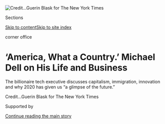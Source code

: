 <div id="app">

<div>

<div>

<div>

</div>

<div data-aria-hidden="false">

<div id="site-content" data-role="main">

<div>

<div class="css-1aor85t" style="opacity:0.000000001;z-index:-1;visibility:hidden">

<div class="css-1hqnpie">

<div class="css-epjblv">

<span class="css-17xtcya">[Business](/section/business)</span><span class="css-x15j1o">|</span><span class="css-fwqvlz">‘America,
What a Country.’ Michael Dell on His Life and
Business</span>

</div>

<div class="css-k008qs">

<div class="css-1iwv8en">

<span class="css-18z7m18"></span>

<div>

</div>

</div>

<span class="css-1n6z4y">https://nyti.ms/3hVsBmA</span>

<div class="css-1705lsu">

<div class="css-4xjgmj">

<div class="css-4skfbu" data-role="toolbar" data-aria-label="Social Media Share buttons, Save button, and Comments Panel with current comment count" data-testid="share-tools">

  - 
  - 
  - 
  - 
    
    <div class="css-6n7j50">
    
    </div>

  - 

</div>

</div>

</div>

</div>

</div>

</div>

<div id="NYT_TOP_BANNER_REGION" class="css-11qgg8s">

</div>

<div id="fullBleedHeaderContent">

<div class="css-n4ws9g">

![<span class="css-cnj6d5 e1z0qqy90" itemprop="copyrightHolder"><span class="css-1ly73wi e1tej78p0">Credit...</span><span><span>Guerin
Blask for The New York
Times</span></span></span>](https://static01.graylady3jvrrxbe.onion/images/2020/08/02/business/31CORNEROFFICE-DELL/31CORNEROFFICE-DELL-articleLarge.jpg?quality=75&auto=webp&disable=upscale)

</div>

<div class="css-3z92zw">

<div class="css-6cn7ki">

<div class="NYTAppHideMasthead css-1bcu9v6 e1suatyy0">

<div class="section css-1o1qe8k e1suatyy2">

<div class="css-cu5p7t er09x8g0">

<div class="css-6n7j50">

</div>

<span class="css-1dv1kvn">Sections</span>

[Skip to content](#site-content)[Skip to site index](#site-index)

</div>

<div class="css-10698na e1huz5gh0">

</div>

</div>

</div>

corner office

<div class="css-12n8ygn ehdk2mb0">

# ‘America, What a Country.’ Michael Dell on His Life and Business

</div>

The billionaire tech executive discusses capitalism, immigration,
innovation and why 2020 has given us “a glimpse of the
future.”

</div>

</div>

<div class="css-nwzfg5 e1gnum310">

<span class="css-1f9pvn2 business"></span><span class="css-cnj6d5 e1z0qqy90" itemprop="copyrightHolder"><span class="css-1ly73wi e1tej78p0">Credit...</span><span><span>Guerin
Blask for The New York Times</span></span></span>

</div>

<div id="sponsor-wrapper" class="css-1hyfx7x">

<div id="sponsor-slug" class="css-19vbshk">

Supported by

</div>

[Continue reading the main
story](#after-sponsor)

<div id="sponsor" class="ad sponsor-wrapper" style="text-align:center;height:100%;display:block">

</div>

<div id="after-sponsor">

</div>

</div>

<div class="css-1wx1auc e1gnum311">

<div class="css-18e8msd">

<div class="css-vp77d3 epjyd6m0">

<div class="css-hus3qt ey68jwv0" data-aria-hidden="true">

[![David
Gelles](https://static01.graylady3jvrrxbe.onion/images/2018/07/24/multimedia/author-david-gelles/author-david-gelles-thumbLarge.png
"David Gelles")](https://www.nytimes3xbfgragh.onion/by/david-gelles)

</div>

<div class="css-1baulvz">

By [<span class="css-1baulvz last-byline" itemprop="name">David
Gelles</span>](https://www.nytimes3xbfgragh.onion/by/david-gelles)

</div>

</div>

  - 
    
    <div class="css-ld3wwf e16638kd2">
    
    Published July 31, 2020Updated Aug. 1,
    2020
    
    </div>

  - 
    
    <div class="css-4xjgmj">
    
    <div class="css-pvvomx" data-role="toolbar" data-aria-label="Social Media Share buttons, Save button, and Comments Panel with current comment count" data-testid="share-tools">
    
      - 
      - 
      - 
      - 
        
        <div class="css-6n7j50">
        
        </div>
    
      - 
    
    </div>
    
    </div>

</div>

</div>

</div>

<div class="section meteredContent css-1r7ky0e" name="articleBody" itemprop="articleBody">

<div class="css-1fanzo5 StoryBodyCompanionColumn">

<div class="css-53u6y8">

The first time I sat down to talk with Michael Dell, [the
coronavirus](https://www.nytimes3xbfgragh.onion/news-event/coronavirus)
had not disrupted life and business around the globe.

We discussed his journey from a precocious Texas schoolboy with an
interest in computers to the billionaire chief executive of one of the
world’s biggest technology companies, along with his views on taxes,
immigration and philanthropy.

Much has changed since then. In a follow-up conversation this week, Mr.
Dell described how his company, Dell Technologies, weathered early
supply chain disruptions as the virus emerged in China, and went remote.
Most of Dell’s more than 150,000 employees are still working from home.
And while the company has not had to carry out large-scale layoffs, many
of its small business customers are struggling to make payments amid the
economic disruption.

Over all, however, Mr. Dell struck an optimistic tone when asked how the
pandemic would shape the world in the years ahead.

</div>

</div>

<div class="css-1fanzo5 StoryBodyCompanionColumn">

<div class="css-53u6y8">

“While 2020 will be seen as a kind of a tragic year with economic
disruption and loss of life, there’s a couple of other stories that are
going on here,” Mr. Dell said. “One is, it’s kind of amazing how much
business and commerce and education and health care and everything else
continued while all that was going on. That would not have been the case
15 or 20 years ago.”

And this is just the beginning, he said.

“I also think that 2020 will be a year of kind of great accelerations,”
he said. “We’ve kind of got a glimpse of the future here.”

The following conversation, which was condensed and edited for clarity,
was conducted in New York before the pandemic.

-----

**What were your parents like?**

My parents weren’t into sports. They talked about the economy, the oil
crisis, interest rates. They read Scientific American, Barron’s,
Fortune, Forbes and The Wall Street Journal. My mother was a real estate
agent, and then she became a financial analyst. She was the financial
brains of the family. My dad was accumulating some money as an
orthodontist, and she was investing it and doing quite well. They were
always talking about that around the dinner table. I liked the math and
science, and numbers.

</div>

</div>

<div class="css-1fanzo5 StoryBodyCompanionColumn">

<div class="css-53u6y8">

**How did you become interested in technology?**

We lived in Houston, and NASA and the Johnson Space Center wasn’t very
far away. My parents would take us there and we’d see the rockets
launch, and that was super exciting. Then, when I was about 8 years old,
I got an electronic calculator, which in 1973 was a big deal. It was a
National Semiconductor calculator. I was amazed that this thing could do
math — multiplication and division. When I went to junior high school, I
wasn’t on the track team or the football team or the basketball team. I
was in the Number Sense Club. You multiply three numbers by three
numbers in your head, and you compete at the district level, the state
level.

After school, I would go to RadioShack and hang out. I’d stay there
until they’d kick me out because I wasn’t buying anything. Then, Apple
comes out with the Apple II, and I heard about Stephen Wozniak and Steve
Jobs and I said, “I’ve got to have one of these things.” I had saved up
some money from early entrepreneurial things — trading baseball cards
and stamps, trading gold and silver, investing in stocks when I was
really pretty young. I bought an Apple II, and immediately took it
apart, which totally flabbergasted my parents.

**How did you start Dell?**

Fast forward to 1981, I’m 16 years old, and IBM comes out with the IBM
PC. “OK, this IBM PC’s going to be a really big deal.” I got one of
those, took it apart, and I started upgrading those and training other
kids. I go off to college, and I go off and I am sort of continuing the
upgrading computer thing. And it becomes a bigger business while I’m in
my freshman year at college. My parents learn about it, get really,
really upset with me and said, “You’ve got to stop doing it. You’re
supposed to go to college.”

My parents were the first in their generation to go to college, and the
idea that I would give up an education to mess around with computers —
they couldn’t understand that at all. They pleaded with me. It was a
highly emotionally charged situation. So I stopped for like 10 days, and
it was in those 10 days that I really decided this wasn’t a hobby. It
was actually what I wanted to do. So I did what any young 18-year-old
would do: I just did it, and didn’t tell my parents. I moved out of my
dorm room and into a little office, which we outgrew in 30 days. And
here we are.

**You didn’t graduate college?**

America, what a country.

**How did you go from essentially upgrading machines to figuring out,
“Oh, there’s a market to actually design and build new machines?”**

When I took apart the IBM PC, one of the striking things was none of the
parts was from IBM. They were selling it for $3,000 but it had, as far
as I could tell, maybe $500 worth of parts. It seemed a bit like a
criminal enterprise. I mean, in terms of the math.

I started by upgrading the computers, and I would also buy the
stripped-down IBM computers and upgrade those and sell them. The
business quickly became making these hard-disk drive kits to upgrade IBM
computers that didn’t have hard drives, because the early versions
didn’t. We were making hundreds and thousands of these kits and
selling them all over the place.

</div>

</div>

<div class="css-1fanzo5 StoryBodyCompanionColumn">

<div class="css-53u6y8">

The first eight years, we grew compounded 80 percent per year. The six
years after that we grew about 60 percent per year. Any number you start
with, if you put that into your calculator, you get like tens of
billions of dollars. That’s what happened. America, what a country.

**What about tech gets you excited today in the way you were excited
about the personal computer 40 years ago?**

The incredible explosion in the amount of data. If you think about all
the buzzwords in the industry, the 5G, the A.I., the V.R., the IoT, blah
blah blah, insert your buzzword here. Behind all that stuff is
incredible quantities of data. Turning that data into useful insights,
outcomes, results, and the infrastructure, hardware, software required
to make all that happen, to secure it, to integrate it and to protect it
— that requires an enormous set of new capabilities. In many ways, it’s
just the beginning. And while the last 35 years have been amazing, I
think it’s all going to pale in comparison to what’s coming. In many,
many ways, it’s just the beginning of tech.

**Last year at Davos you said you didn’t support a steep increase to the
individual tax rate on the wealthiest Americans. Can you say a bit more
about that? Why isn’t a higher individual tax rate a good thing at a
moment when the federal government clearly needs real resources to do
things like educate our kids?**

It may very well be. My wife and I have a foundation. We focus a lot on
education. We’ve contributed $2.5 billion into our foundation, and it
does enormous work in the education space in the United States and
around the world. You’ve got myriad proposals out there for how to
improve the system. We’ll let the marketplace of ideas do its thing. I
won’t be shy in saying that I believe in entrepreneurship. I think
having a system where you can take risk and innovate is incredibly
important. Now, all that has to be balanced with the public interests.
There you go.

**Many of your contemporaries are not shy about saying, “The system’s
broken.” Marc Benioff is out there saying, “Capitalism’s broken.” Ray
Dalio is out there saying it. Do you have those sort of same existential
concerns as some of them?**

Probably not as inflammatory. Is it a perfect system? No. Can it be
improved? Yes. But let’s go back to the entrepreneurship and
risk-taking, the innovation. We have, in this country, an engine that is
creating a lot of new businesses, and a lot of new innovation that is
globally relevant. I think any of those other countries would love to
have that, right?

</div>

</div>

<div class="css-1fanzo5 StoryBodyCompanionColumn">

<div class="css-53u6y8">

**Is your contention that high taxes stifle that entrepreneurial spirit,
or that innovation?**

No, my contention is, I’m not a tax policy expert, and I’m not going to
be setting tax policy. It’s just not what I do.

**When you talk about a system that supports entrepreneurship and
innovation, what does that look like?**

We have something pretty precious in our system that’s a combination of
culture and capital. As we tweak it and improve it, we want to make sure
we preserve that, so that new, small businesses and entrepreneurs are
able to be created in the process.

**Does that extend to issues like immigration?**

I think it’s pretty clear that we need comprehensive immigration reform,
and the only way you’re going to do that is a bipartisan-type thing. I
don’t see a lot of that happening. I don’t see any George Washingtons
running around right now.

</div>

</div>

<div>

</div>

</div>

<div>

</div>

<div>

</div>

<div>

</div>

<div>

<div id="bottom-wrapper" class="css-1ede5it">

<div id="bottom-slug" class="css-l9onyx">

Advertisement

</div>

[Continue reading the main
story](#after-bottom)

<div id="bottom" class="ad bottom-wrapper" style="text-align:center;height:100%;display:block;min-height:90px">

</div>

<div id="after-bottom">

</div>

</div>

</div>

</div>

</div>

## Site Index

<div>

</div>

## Site Information Navigation

  - [© <span>2020</span> <span>The New York Times
    Company</span>](https://help.nytimes3xbfgragh.onion/hc/en-us/articles/115014792127-Copyright-notice)

<!-- end list -->

  - [NYTCo](https://www.nytco.com/)
  - [Contact
    Us](https://help.nytimes3xbfgragh.onion/hc/en-us/articles/115015385887-Contact-Us)
  - [Work with us](https://www.nytco.com/careers/)
  - [Advertise](https://nytmediakit.com/)
  - [T Brand Studio](http://www.tbrandstudio.com/)
  - [Your Ad
    Choices](https://www.nytimes3xbfgragh.onion/privacy/cookie-policy#how-do-i-manage-trackers)
  - [Privacy](https://www.nytimes3xbfgragh.onion/privacy)
  - [Terms of
    Service](https://help.nytimes3xbfgragh.onion/hc/en-us/articles/115014893428-Terms-of-service)
  - [Terms of
    Sale](https://help.nytimes3xbfgragh.onion/hc/en-us/articles/115014893968-Terms-of-sale)
  - [Site
    Map](https://spiderbites.nytimes3xbfgragh.onion)
  - [Help](https://help.nytimes3xbfgragh.onion/hc/en-us)
  - [Subscriptions](https://www.nytimes3xbfgragh.onion/subscription?campaignId=37WXW)

</div>

</div>

</div>

</div>
